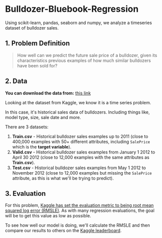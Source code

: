 # Bulldozer-Bluebook-Regression
Using scikit-learn, pandas, seaborn and numpy, we analyze a timeseries dataset of bulldozer sales.

## 1. Problem Definition

> How well can we predict the future sale price of a bulldozer, given its characteristics previous examples of how much similar bulldozers have been sold for?

## 2. Data

**You can download the data from:** [this link](https://github.com/mrdbourke/zero-to-mastery-ml/raw/master/data/bluebook-for-bulldozers.zip)

Looking at the dataset from Kaggle, we know it is a time series problem. 

In this case, it's historical sales data of bulldozers. Including things like, model type, size, sale date and more.

There are 3 datasets:
1. **Train.csv** - Historical bulldozer sales examples up to 2011 (close to 400,000 examples with 50+ different attributes, including `SalePrice` which is the **target variable**).
2. **Valid.csv** - Historical bulldozer sales examples from January 1 2012 to April 30 2012 (close to 12,000 examples with the same attributes as **Train.csv**).
3. **Test.csv** - Historical bulldozer sales examples from May 1 2012 to November 2012 (close to 12,000 examples but missing the `SalePrice` attribute, as this is what we'll be trying to predict).

## 3. Evaluation

For this problem, [Kaggle has set the evaluation metric to being root mean squared log error (RMSLE)](https://www.kaggle.com/c/bluebook-for-bulldozers/overview/evaluation). As with many regression evaluations, the goal will be to get this value as low as possible.

To see how well our model is doing, we'll calculate the RMSLE and then compare our results to others on the [Kaggle leaderboard](https://www.kaggle.com/c/bluebook-for-bulldozers/leaderboard).
